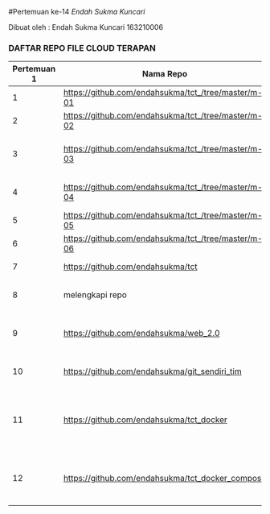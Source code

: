 #Pertemuan ke-14
*Endah Sukma Kuncari*

Dibuat oleh : Endah Sukma Kuncari
163210006

### DAFTAR REPO FILE CLOUD TERAPAN 

| Pertemuan 1 | Nama Repo | Tanggal | Kegunaan |
| ----------- | --------- | ------- | -------- |
|  1  | https://github.com/endahsukma/tct_/tree/master/m-01	| 07/09/2018 | Mempelajari Layanan Xaas|
| 2   |   https://github.com/endahsukma/tct_/tree/master/m-02 | 14/09/2018 | Mempelajari Layanan Saas|
| 3   |   https://github.com/endahsukma/tct_/tree/master/m-03 | 21/09/2018 | Membuat Arsitektur Cloud Computing	|
| 4	  |   https://github.com/endahsukma/tct_/tree/master/m-04 | 28/09/2018 | Software BPAAS serta contohnya|
| 5	  |   https://github.com/endahsukma/tct_/tree/master/m-05 | 05/10/2018 | JExcel Spredshet|
| 6	  |   https://github.com/endahsukma/tct_/tree/master/m-06 | 12/10/2018 | Membuat Endpoint|
| 7	  |   https://github.com/endahsukma/tct	 | 19/10/2018 | Mengabungkan NodeJs dan sql|
| 8	  |   melengkapi repo | 09/10/2018	| Melengkapi repo yang sebelumnya|
| 9	  |   https://github.com/endahsukma/web_2.0 | 16/10/2018 | Mengetahui dan memahami tentang web.20|
| 10  |   https://github.com/endahsukma/git_sendiri_tim | 23/10/2018 | Mempelajari git sendiri dan git untuk tim |
| 11  |   https://github.com/endahsukma/tct_docker | 30/10/2018	| Mempelajari docker dan mencoba dengan mengunakan katakoda|
| 12  |   https://github.com/endahsukma/tct_docker_compose | 07/11/2018	| Mencoba Docker compose mengunakan katacoda| 
